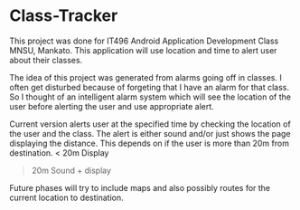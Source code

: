 Class-Tracker
=============
This project was done for IT496 Android Application Development Class MNSU, Mankato.
This application will use location and time to alert user about their classes.

The idea of this project was generated from alarms going off in classes. I often get disturbed because of forgeting that I have an alarm for that class.
So I thought of an intelligent alarm system which will see the location of the user before alerting the user and use appropriate alert.

Current version alerts user at the specified time by checking the location of the user and the class.
The alert is either sound and/or just shows the page displaying the distance. This depends on if the user is more than 20m from destination.
< 20m Display
> 20m Sound + display

Future phases will try to include maps and also possibly routes for the current location to destination.

